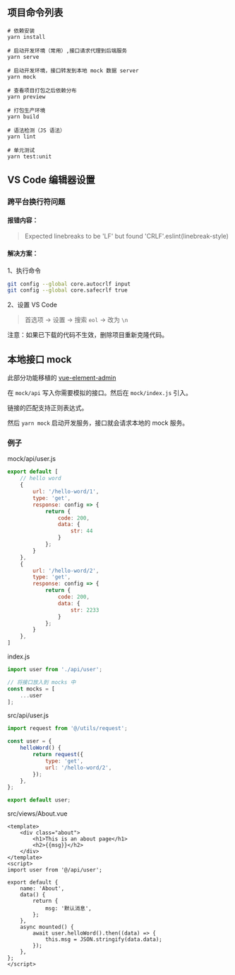 ## 项目命令列表

```
# 依赖安装
yarn install

# 启动开发环境（常用）,接口请求代理到后端服务
yarn serve

# 启动开发环境，接口转发到本地 mock 数据 server
yarn mock

# 查看项目打包之后依赖分布 
yarn preview

# 打包生产环境
yarn build

# 语法检测（JS 语法）
yarn lint

# 单元测试
yarn test:unit
```

## VS Code 编辑器设置

### 跨平台换行符问题

#### 报错内容：

> Expected linebreaks to be 'LF' but found 'CRLF'.eslint(linebreak-style)

#### 解决方案：

1、执行命令

```bash
git config --global core.autocrlf input
git config --global core.safecrlf true
```

2、设置 VS Code

> 首选项 -> 设置 -> 搜索 `eol` -> 改为 `\n`

注意：如果已下载的代码不生效，删除项目重新克隆代码。

## 本地接口 mock

此部分功能移植的 [vue-element-admin](https://github.com/PanJiaChen/vue-element-admin)

在 `mock/api` 写入你需要模拟的接口。然后在 `mock/index.js` 引入。

链接的匹配支持正则表达式。

然后 `yarn mock` 启动开发服务，接口就会请求本地的 mock 服务。

### 例子

mock/api/user.js

```js
export default [
    // hello word
    {
        url: '/hello-word/1',
        type: 'get',
        response: config => {
            return {
                code: 200,
                data: {
                    str: 44
                }
            };
        }
    },
    {
        url: '/hello-word/2',
        type: 'get',
        response: config => {
            return {
                code: 200,
                data: {
                    str: 2233
                }
            };
        }
    },
]

```

index.js

```js
import user from './api/user';

// 将接口放入到 mocks 中
const mocks = [
    ...user
];
```

src/api/user.js

```js
import request from '@/utils/request';

const user = {
    helloWord() {
        return request({
            type: 'get',
            url: '/hello-word/2',
        });
    },
};

export default user;

```

src/views/About.vue

```vue
<template>
    <div class="about">
        <h1>This is an about page</h1>
        <h2>{{msg}}</h2>
    </div>
</template>
<script>
import user from '@/api/user';

export default {
    name: 'About',
    data() {
        return {
            msg: '默认消息',
        };
    },
    async mounted() {
        await user.helloWord().then((data) => {
            this.msg = JSON.stringify(data.data);
        });
    },
};
</script>

```


